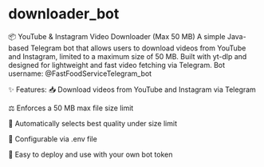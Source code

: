 # downloader_bot
📦 YouTube &amp; Instagram Video Downloader (Max 50 MB) A simple Java-based Telegram bot that allows users to download videos from YouTube and Instagram, limited to a maximum size of 50 MB. Built with yt-dlp and designed for lightweight and fast video fetching via Telegram.
Bot username: @FastFoodServiceTelegram_bot

✨ Features:
📥 Download videos from YouTube and Instagram via Telegram

⚖️ Enforces a 50 MB max file size limit

🧠 Automatically selects best quality under size limit

🧰 Configurable via .env file

💬 Easy to deploy and use with your own bot token
